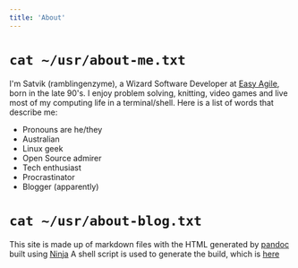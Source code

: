 ```yaml
---
title: 'About'
---
```


# `cat ~/usr/about-me.txt` #
I'm Satvik (ramblingenzyme), a Wizard Software Developer at [Easy Agile](https://easyagile.com/), born in the late 90's.
I enjoy problem solving, knitting, video games and live most of my computing life in a terminal/shell.
Here is a list of words that describe me:

* Pronouns are he/they
* Australian
* Linux geek
* Open Source admirer
* Tech enthusiast
* Procrastinator
* Blogger (apparently)

# `cat ~/usr/about-blog.txt` #
This site is made up of markdown files with the HTML generated by [pandoc](http://pandoc.org/) built using [Ninja](https://ninja-build.org/)
A shell script is used to generate the build, which is [here](https://github.com/ramblingenzyme/blog/blob/master/configure.sh)
